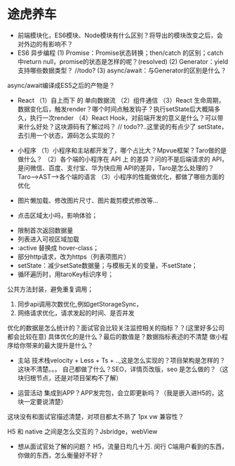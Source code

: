 # 途虎养车

* 前端模块化，ES6模块、Node模块有什么区别？将导出的模块改变之后，会对外边的有影响不？
* ES6 异步编程
(1) Promise：Promise状态转换；then/catch 的区别；catch中return null，promise的状态是怎样的呢？(resolved)
(2) Generator：yield 支持哪些数据类型？ //todo?
(3) async/await：与Generator的区别是什么？

async/await编译成ES5之后的产物是？

* React 
（1）自上而下 的 单向数据流
（2）组件通信
（3）React 生命周期，数据变化后，触发render？哪个时间点触发钩子？执行setState后大概隔多久，执行一次render
（4）React Hook，对前端开发的意义是什么？可以带来什么好处？这块源码有了解过吗？
// todo??..这里说的有点少了
setState，去引用一个状态，源码怎么实现的？

* 小程序
（1）小程序和主站都开发了，哪个占比大？Mpvue框架？Taro做的是做什么？
（2）各个端的小程序在 API 上 的差异？问的不是后端请求的 API，是问微信、百度、支付宝、华为快应用 API的差异，Taro是怎么处理的？Taro-->AST-->各个端的语言
（3）小程序的性能做优化，都做了哪些方面的优化
<!-- 图片 -->
* 图片懒加载、修改图片尺寸、图片裁剪模式修改等...

<!-- 体验 -->
* 点击区域太小吗，影响体验；

<!-- 性能 -->
* 限制首次返回数据量
* 列表进入可视区域加载
* :active 替换成 hover-class；
* 部分http请求，改为https（列表项图片）
* setState：减少setSate数据量；与模板无关的变量，不setState；
* 循环遍历时，用taroKey标识序号；

公共方法封装，避免重复调用；
1. 同步api调用次数优化,例如getStorageSync，
2. 网络请求优化，请求发起的时间、是否并发


优化的数据是怎么统计的？面试官会比较关注监控相关的指标？？(这里好多公司都会比较在意)
具体优化的是什么？最后的数值是？数据指标表述的不清楚
做小程序给你带来的最大提升是什么？

* 主站
技术栈velocity + Less + Ts + ..,这是怎么实现的？项目架构是怎样的？这块不清楚。。。
自己都做了什么？SEO，详情页改版，seo 是怎么做的？（这块归根节点，还是对项目架构不了解）

* 运营活动
集成到APP？APP发完包，会立即更新吗？（我是嵌入进H5的，这块一定要说清楚）

这块没有和面试官描述清楚，对项目都太不熟了
1px
vw 兼容性？

H5 和 native 之间是怎么交互的？Jsbridge，webView


* 想从面试官处了解的问题？
H5，流量日均几十万.
闵行
C端用户看到的东西，你做的东西，怎么衡量好不好？
















